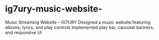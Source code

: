# ig7ury-music-website-
Music Streaming Website – IG7URY Designed a music website featuring albums, lyrics, and play controls Implemented play bar, carousel banners, and responsive UI
